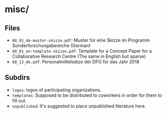 # misc/

## Files

* `60_01_de-muster-skizze.pdf`: Muster für eine Skizze im Programm Sonderforschungsbereiche (German)
* `60_01_en-template-skizze.pdf`: Template for a Concept Paper for a Collaborative Research Centre (The same in English but sparse)
* `60_12_de.pdf`: Personalmittelsätze der DFG für das Jahr 2018

## Subdirs 

* `logos`: logos of participating organizations.
* `templates`: Supposed to be distributed to coworkers in order for them to fill out.
* `unpublished`: It's suggested to place unpublished literature here.



